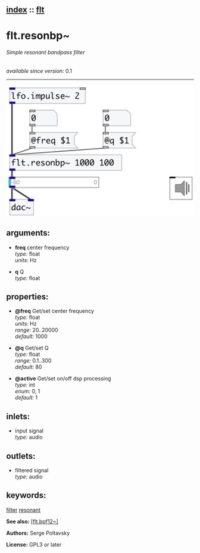 [index](index.html) :: [flt](category_flt.html)
---

# flt.resonbp~

###### Simple resonant bandpass filter

*available since version:* 0.1

---




[![example](../examples/img/flt.resonbp~.jpg)](../examples/pd/flt.resonbp~.pd)



## arguments:

* **freq**
center frequency<br>
_type:_ float<br>
_units:_ Hz<br>

* **q**
Q<br>
_type:_ float<br>





## properties:

* **@freq** 
Get/set center frequency<br>
_type:_ float<br>
_units:_ Hz<br>
_range:_ 20..20000<br>
_default:_ 1000<br>

* **@q** 
Get/set Q<br>
_type:_ float<br>
_range:_ 0.1..300<br>
_default:_ 80<br>

* **@active** 
Get/set on/off dsp processing<br>
_type:_ int<br>
_enum:_ 0, 1<br>
_default:_ 1<br>



## inlets:

* input signal<br>
_type:_ audio



## outlets:

* filtered signal<br>
_type:_ audio



## keywords:

[filter](keywords/filter.html)
[resonant](keywords/resonant.html)



**See also:**
[\[flt.bpf12~\]](flt.bpf12~.html)




**Authors:** Serge Poltavsky




**License:** GPL3 or later





